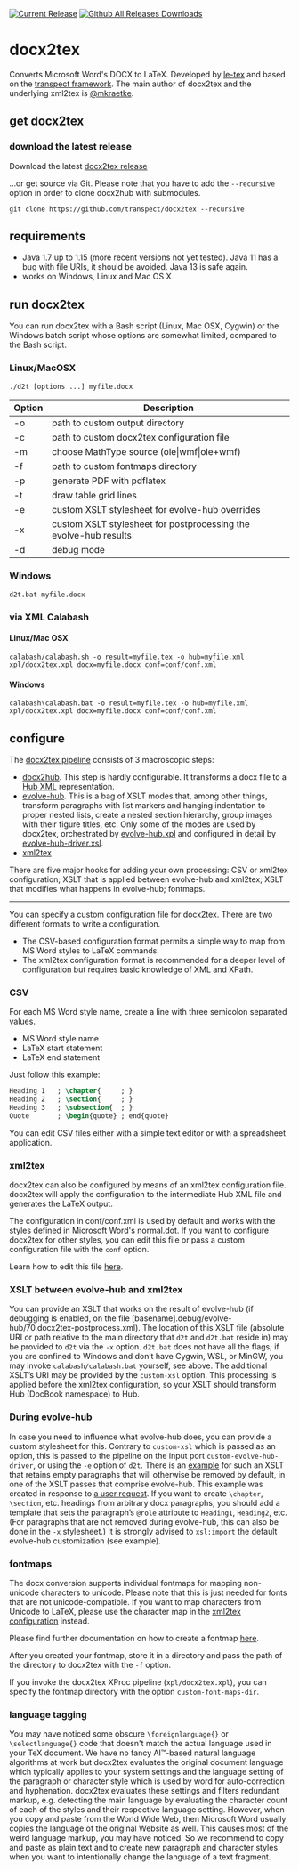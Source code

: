 [![Current Release](https://img.shields.io/github/release/transpect/docx2tex.svg)](https://github.com/transpect/docx2tex/releases/latest) [![Github All Releases Downloads](https://img.shields.io/github/downloads/transpect/docx2tex/total.svg)](https://github.com/transpect/docx2tex/releases/)

# docx2tex
Converts Microsoft Word's DOCX to LaTeX. Developed by [le-tex](https://www.le-tex.de/en/company.html) and based on the [transpect framework](http://transpect.io). The main author of docx2tex and the underlying xml2tex is [@mkraetke](https://github.com/mkraetke).

## get docx2tex

### download the latest release
Download the latest [docx2tex release](https://github.com/transpect/docx2tex/releases)

…or get source via Git. Please note that you have to add the `--recursive` option in order to clone docx2hub with submodules.
```
git clone https://github.com/transpect/docx2tex --recursive
```

## requirements
* Java 1.7 up to 1.15 (more recent versions not yet tested). Java 11 has a bug with file URIs, it should be avoided. Java 13 is safe again.
* works on Windows, Linux and Mac OS X

## run docx2tex
You can run docx2tex with a Bash script (Linux, Mac OSX, Cygwin) or the Windows batch script whose options are somewhat limited, compared to the Bash script.

### Linux/MacOSX
```
./d2t [options ...] myfile.docx
```

Option  | Description
------  | -------------
 -o     | path to custom output directory
 -c     | path to custom docx2tex configuration file
 -m     | choose MathType source (ole\|wmf\|ole+wmf)
 -f     | path to custom fontmaps directory
 -p     | generate PDF with pdflatex
 -t     | draw table grid lines
 -e     | custom XSLT stylesheet for evolve-hub overrides
 -x     | custom XSLT stylesheet for postprocessing the evolve-hub results
 -d     | debug mode


### Windows
```
d2t.bat myfile.docx
```

### via XML Calabash

#### Linux/Mac OSX
```
calabash/calabash.sh -o result=myfile.tex -o hub=myfile.xml xpl/docx2tex.xpl docx=myfile.docx conf=conf/conf.xml
```

#### Windows

```
calabash\calabash.bat -o result=myfile.tex -o hub=myfile.xml xpl/docx2tex.xpl docx=myfile.docx conf=conf/conf.xml
```

## configure

The [docx2tex pipeline](https://github.com/transpect/docx2tex/blob/master/xpl/docx2tex.xpl) consists of 3 macroscopic steps:

* [docx2hub](https://github.com/transpect/docx2hub). This step is hardly configurable. It transforms a docx file to a [Hub XML](https://github.com/le-tex/Hub) representation.
* [evolve-hub](https://github.com/transpect/evolve-hub/). This is a bag of XSLT modes that, among other things, transform paragraphs with list markers and hanging indentation to proper nested lists, create a nested section hierarchy, group images with their figure titles, etc. Only some of the modes are used by docx2tex, orchestrated by [evolve-hub.xpl](https://github.com/transpect/docx2tex/blob/master/xpl/evolve-hub.xpl) and configured in detail by [evolve-hub-driver.xsl](https://github.com/transpect/docx2tex/blob/master/xsl/evolve-hub-driver.xsl).
* [xml2tex](https://github.com/transpect/xml2tex)

There are five  major hooks for adding your own processing: CSV or xml2tex configuration; XSLT that is applied between evolve-hub and xml2tex; XSLT that modifies what happens in evolve-hub; fontmaps.

----

You can specify a custom configuration file for docx2tex. There are two different formats to write a configuration.

* The CSV-based configuration format permits a simple way to map from MS Word styles to LaTeX commands.
* The xml2tex configuration format is recommended for a deeper level of configuration but requires basic knowledge of XML and XPath.

### CSV

For each MS Word style name, create a line with three semicolon separated values.

* MS Word style name
* LaTeX start statement 
* LaTeX end statement

Just follow this example:

```latex
Heading 1   ; \chapter{     ; }
Heading 2   ; \section{     ; }
Heading 3   ; \subsection{  ; }
Quote       ; \begin{quote} ; end{quote}
```

You can edit CSV files either with a simple text editor or with a spreadsheet application.

### xml2tex

docx2tex can also be configured by means of an xml2tex configuration file. docx2tex will apply the configuration to the intermediate Hub XML file and generates the LaTeX output.

The configuration in conf/conf.xml is used by default and works with the styles defined in Microsoft Word's normal.dot. If you want to configure docx2tex for other styles, you can edit this file or pass a custom configuration file with the `conf` option.

Learn how to edit this file [here](https://github.com/transpect/xml2tex).

### XSLT between evolve-hub and xml2tex

You can provide an XSLT that works on the result of evolve-hub (if debugging is enabled, on the file [basename].debug/evolve-hub/70.docx2tex-postprocess.xml). The location of this XSLT file (absolute URI or path relative to the main directory that `d2t` and `d2t.bat` reside in) may be provided to `d2t` via the `-x` option. `d2t.bat` does not have all the flags; if you are confined to Windows and don’t have Cygwin, WSL, or MinGW, you may invoke `calabash/calabash.bat` yourself, see above. The additional XSLT’s URI may be provided by the `custom-xsl` option. This processing is applied before the xml2tex configuration, so your XSLT should transform Hub (DocBook namespace) to Hub.

### During evolve-hub

In case you need to influence what evolve-hub does, you can provide a custom stylesheet for this. Contrary to `custom-xsl` which is passed as an option, this is passed to the pipeline on the input port `custom-evolve-hub-driver`, or using the `-e` option of `d2t`. There is an [example](https://github.com/transpect/docx2tex/blob/master/xsl/custom-evolve-hub-driver-example.xsl) for such an XSLT that retains empty paragraphs that will otherwise be removed by default, in one of the XSLT passes that comprise evolve-hub. This example was created in response to [a user request](https://github.com/transpect/docx2hub/issues/25). If you want to create `\chapter`, `\section`, etc. headings from arbitrary docx paragraphs, you should add a template that sets the paragraph’s `@role` attribute to `Heading1`, `Heading2`, etc. (For paragraphs that are not removed during evolve-hub, this can also be done in the `-x` stylesheet.) It is strongly advised to `xsl:import` the default evolve-hub customization (see example).

### fontmaps

The docx conversion supports individual fontmaps for mapping non-unicode characters to unicode. Please note that this is just needed for fonts that are not unicode-compatible. If you want to map characters from Unicode to LaTeX, please use the character map in the [xml2tex configuration](https://github.com/transpect/xml2tex) instead.

Please find further documentation on how to create a fontmap [here](https://github.com/transpect/fontmaps/blob/master/README.md).

After you created your fontmap, store it in a directory and pass the path of the directory to docx2tex with the `-f` option.

If you invoke the docx2tex XProc pipeline (`xpl/docx2tex.xpl`), you can specify the fontmap directory with the option  `custom-font-maps-dir`.

### language tagging

You may have noticed some obscure `\foreignlanguage{}` or `\selectlanguage{}` code that doesn't match the actual language used in your TeX document. We have no fancy AI™-based natural language algorithms at work but docx2tex evaluates the original document language which typically applies to your system settings and the language setting of the paragraph or character style which is used by word for auto-correction and hyphenation. docx2tex evaluates these settings and filters redundant markup, e.g. detecting the main language by evaluating the character count of each of the styles and their respective language setting. However, when you copy and paste from the World Wide Web, then Microsoft Word usually copies the language of the original Website as well. This causes most of the weird language markup, you may have noticed. So we recommend to copy and paste as plain text and to create new paragraph and character styles when you want to intentionally change the language of a text fragment.
